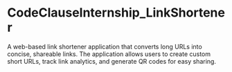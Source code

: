# CodeClauseInternship_LinkShortener
A web-based link shortener application that converts long URLs into concise, shareable links. The application allows users to create custom short URLs, track link analytics, and generate QR codes for easy sharing.
